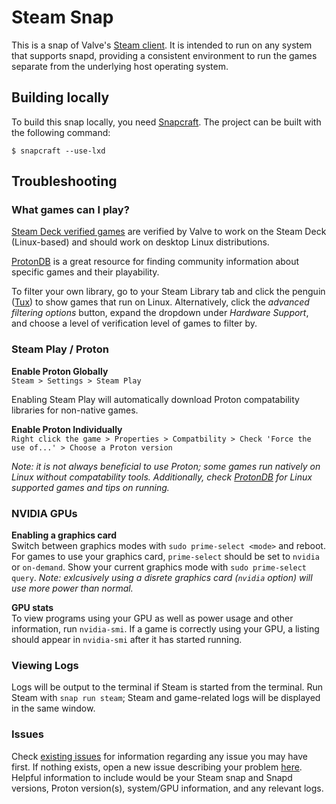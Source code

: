 # Steam Snap

This is a snap of Valve's [Steam client][1].  It is intended to run on any system that supports snapd, providing a consistent environment to
run the games separate from the underlying host operating system.

## Building locally

To build this snap locally, you need [Snapcraft][2].  The project can
be built with the following command:

    $ snapcraft --use-lxd
    
## Troubleshooting

### What games can I play?

[Steam Deck verified games][4] are verified by Valve to work on the Steam Deck (Linux-based) and should work on desktop Linux distributions.

[ProtonDB][3] is a great resource for finding community information about specific games and their playability.

To filter your own library, go to your Steam Library tab and click the penguin ([Tux][7]) to show games that run on Linux. Alternatively, click the *advanced filtering options* button, expand the dropdown under *Hardware Support*, and choose a level of verification level of games to filter by.

### Steam Play / Proton

**Enable Proton Globally**  
`Steam > Settings > Steam Play`

Enabling Steam Play will automatically download Proton compatability libraries for non-native games.

**Enable Proton Individually**  
`Right click the game > Properties > Compatbility > Check 'Force the use of...' > Choose a Proton version`

*Note: it is not always beneficial to use Proton; some games run natively on Linux without compatability tools. Additionally, check [ProtonDB][3] for Linux supported games and tips on running.*

### NVIDIA GPUs

**Enabling a graphics card**  
Switch between graphics modes with `sudo prime-select <mode>` and reboot. For games to use your graphics card, `prime-select` should be set to `nvidia` or `on-demand`. Show your current graphics mode with `sudo prime-select query`. *Note: exlcusively using a disrete graphics card (`nvidia` option) will use more power than normal.*

**GPU stats**  
To view programs using your GPU as well as power usage and other information, run `nvidia-smi`. If a game is correctly using your GPU, a listing should appear in `nvidia-smi` after it has started running.

### Viewing Logs

Logs will be output to the terminal if Steam is started from the terminal. Run Steam with `snap run steam`; Steam and game-related logs will be displayed in the same window.

### Issues

Check [existing issues](5) for information regarding any issue you may have first. If nothing exists, open a new issue describing your problem [here][6]. Helpful information to include would be your Steam snap and Snapd versions, Proton version(s), system/GPU information, and any relevant logs.

[1]: https://store.steampowered.com/about/
[2]: https://docs.snapcraft.io/snapcraft-overview
[3]: https://www.protondb.com/
[4]: https://store.steampowered.com/greatondeck
[5]: https://github.com/canonical/steam-snap/issues
[6]: https://github.com/canonical/steam-snap/issues/new/choose
[7]: https://en.wikipedia.org/wiki/Tux_(mascot)
